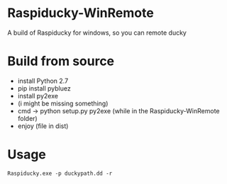 # Raspiducky-WinRemote
A build of Raspiducky for windows, so you can remote ducky

# Build from source
* install Python 2.7
* pip install pybluez
* install py2exe
* (i might be missing something)
* cmd -> python setup.py py2exe (while in the Raspiducky-WinRemote folder)
* enjoy (file in dist)

# Usage
`` Raspiducky.exe -p duckypath.dd -r ``
